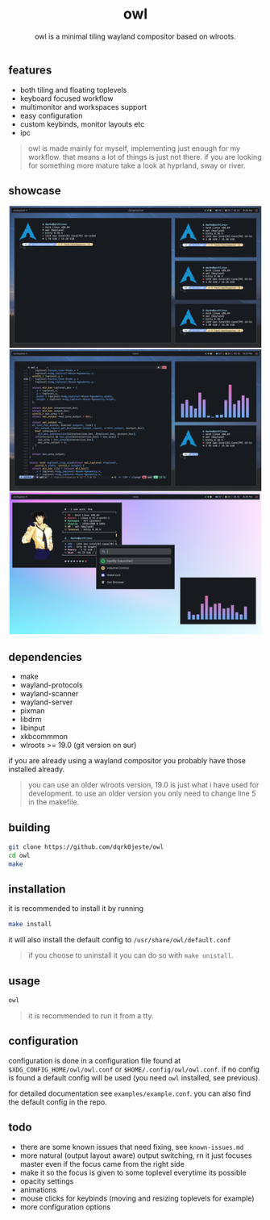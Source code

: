 <div align="center">
<h1>owl</h1>
owl is a minimal tiling wayland compositor based on wlroots.
</div>

<br>

## features
- both tiling and floating toplevels
- keyboard focused workflow
- multimonitor and workspaces support
- easy configuration
- custom keybinds, monitor layouts etc
- ipc

> owl is made mainly for myself, implementing just enough for my workflow. that means a lot of things is just not there. if you are looking for something more mature take a look at hyprland, sway or river. 

## showcase
<div align="center">

<img src="assets/showcase-1.png" alt="logo" width="500">
<img src="assets/showcase-2.png" alt="logo" width="500">
<img src="assets/showcase-3.png" alt="logo" width="500">

</div>

## dependencies
- make
- wayland-protocols
- wayland-scanner
- wayland-server
- pixman
- libdrm
- libinput
- xkbcommmon
- wlroots >= 19.0 (git version on aur)

if you are already using a wayland compositor you probably have those installed already.

> you can use an older wlroots version, 19.0 is just what i have used for development. to use an older version you only need to change line 5 in the makefile.

## building
```bash
git clone https://github.com/dqrk0jeste/owl
cd owl
make
```

## installation
it is recommended to install it by running
```bash
make install
```
it will also install the default config to `/usr/share/owl/default.conf`

> if you choose to uninstall it you can do so with `make unistall`.

## usage
```bash
owl
```

> it is recommended to run it from a tty.

## configuration
configuration is done in a configuration file found at `$XDG_CONFIG_HOME/owl/owl.conf` or `$HOME/.config/owl/owl.conf`. if no config is found a default config will be used (you need `owl` installed, see previous).

for detailed documentation see `examples/example.conf`. you can also find the default config in the repo.

## todo
- there are some known issues that need fixing, see `known-issues.md`
- more natural (output layout aware) output switching, rn it just focuses master even if the focus came from the right side
- make it so the focus is given to some toplevel everytime its possible
- opacity settings
- animations
- mouse clicks for keybinds (moving and resizing toplevels for example)
- more configuration options
